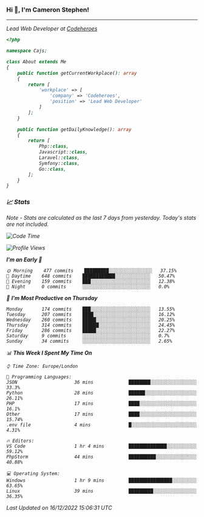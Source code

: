 ### Hi 👋, I'm Cameron Stephen!
<hr>
<p><em>Lead Web Developer at <a href="https://codeheroes.co.uk">Codeheroes</a></p>


```php
<?php

namespace Cajs;

class About extends Me
{
    public function getCurrentWorkplace(): array
    {
        return [
            'workplace' => [
                'company' => 'Codeheroes',
                'position' => 'Lead Web Developer'
            ]
        ];
    }

    public function getDailyKnowledge(): array
    {
        return [
            Php::class,
            Javascript::class,
            Laravel::class,
            Symfony::class,
            Go::class,
        ];
    }
}
```

### 📈 Stats
<p><em>Note - Stats are calculated as the last 7 days from yesterday. Today's stats are not included.</em></p>


<!--START_SECTION:waka-->
![Code Time](http://img.shields.io/badge/Code%20Time-3%2C231%20hrs%2048%20mins-blue)

![Profile Views](http://img.shields.io/badge/Profile%20Views-0-blue)

**I'm an Early 🐤** 

```text
🌞 Morning    477 commits    █████████░░░░░░░░░░░░░░░░   37.15% 
🌆 Daytime    648 commits    ████████████░░░░░░░░░░░░░   50.47% 
🌃 Evening    159 commits    ███░░░░░░░░░░░░░░░░░░░░░░   12.38% 
🌙 Night      0 commits      ░░░░░░░░░░░░░░░░░░░░░░░░░   0.0%

```
📅 **I'm Most Productive on Thursday** 

```text
Monday       174 commits    ███░░░░░░░░░░░░░░░░░░░░░░   13.55% 
Tuesday      207 commits    ████░░░░░░░░░░░░░░░░░░░░░   16.12% 
Wednesday    260 commits    █████░░░░░░░░░░░░░░░░░░░░   20.25% 
Thursday     314 commits    ██████░░░░░░░░░░░░░░░░░░░   24.45% 
Friday       286 commits    █████░░░░░░░░░░░░░░░░░░░░   22.27% 
Saturday     9 commits      ░░░░░░░░░░░░░░░░░░░░░░░░░   0.7% 
Sunday       34 commits     ░░░░░░░░░░░░░░░░░░░░░░░░░   2.65%

```


📊 **This Week I Spent My Time On** 

```text
⌚︎ Time Zone: Europe/London

💬 Programming Languages: 
JSON                     36 mins             ████████░░░░░░░░░░░░░░░░░   33.3% 
Python                   28 mins             ██████░░░░░░░░░░░░░░░░░░░   26.11% 
PHP                      17 mins             ████░░░░░░░░░░░░░░░░░░░░░   16.1% 
Other                    17 mins             ████░░░░░░░░░░░░░░░░░░░░░   15.74% 
.env file                4 mins              █░░░░░░░░░░░░░░░░░░░░░░░░   4.31%

🔥 Editors: 
VS Code                  1 hr 4 mins         ██████████████░░░░░░░░░░░   59.12% 
PhpStorm                 44 mins             ██████████░░░░░░░░░░░░░░░   40.88%

💻 Operating System: 
Windows                  1 hr 9 mins         ████████████████░░░░░░░░░   63.65% 
Linux                    39 mins             █████████░░░░░░░░░░░░░░░░   36.35%

```


 Last Updated on 16/12/2022 15:06:31 UTC
<!--END_SECTION:waka-->
